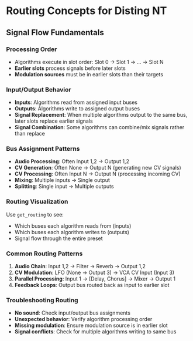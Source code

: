 # Routing Concepts for Disting NT

## Signal Flow Fundamentals

### Processing Order
- Algorithms execute in slot order: Slot 0 → Slot 1 → ... → Slot N
- **Earlier slots** process signals before later slots
- **Modulation sources** must be in earlier slots than their targets

### Input/Output Behavior
- **Inputs**: Algorithms read from assigned input buses
- **Outputs**: Algorithms write to assigned output buses  
- **Signal Replacement**: When multiple algorithms output to the same bus, later slots replace earlier signals
- **Signal Combination**: Some algorithms can combine/mix signals rather than replace

### Bus Assignment Patterns
- **Audio Processing**: Often Input 1,2 → Output 1,2
- **CV Generation**: Often None → Output N (generating new CV signals)
- **CV Processing**: Often Input N → Output N (processing incoming CV)
- **Mixing**: Multiple inputs → Single output
- **Splitting**: Single input → Multiple outputs

### Routing Visualization
Use `get_routing` to see:
- Which buses each algorithm reads from (inputs)
- Which buses each algorithm writes to (outputs)
- Signal flow through the entire preset

### Common Routing Patterns
1. **Audio Chain**: Input 1,2 → Filter → Reverb → Output 1,2
2. **CV Modulation**: LFO (None → Output 3) → VCA CV Input (Input 3)
3. **Parallel Processing**: Input 1 → [Delay, Chorus] → Mixer → Output 1
4. **Feedback Loops**: Output bus routed back as input to earlier slot

### Troubleshooting Routing
- **No sound**: Check input/output bus assignments
- **Unexpected behavior**: Verify algorithm processing order
- **Missing modulation**: Ensure modulation source is in earlier slot
- **Signal conflicts**: Check for multiple algorithms writing to same bus
